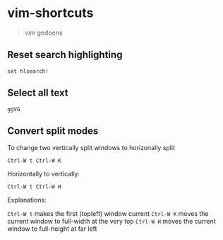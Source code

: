 # vim-shortcuts

> vim gedoens

## Reset search highlighting

    set hlsearch!

## Select all text

    ggVG
## Convert split modes

To change two vertically split windows to horizonally split

    Ctrl-W t Ctrl-W K

Horizontally to vertically:

    Ctrl-W t Ctrl-W H

Explanations:

`Ctrl-W t` makes the first (topleft) window current `Ctrl-W K` moves the current window to full-width at the very top `Ctrl-W H` moves the current window to full-height at far left
